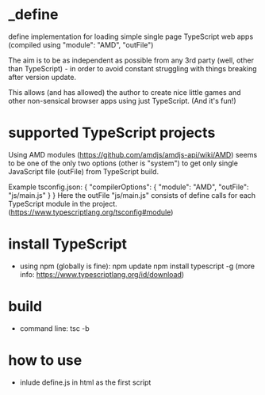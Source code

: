 # _define
define implementation for loading simple single page TypeScript web apps (compiled using "module": "AMD", "outFile")

The aim is to be as independent as possible from any 3rd party (well, other than TypeScript) - in order to avoid constant struggling with things breaking after version update. 

This allows (and has allowed) the author to create nice little games and other non-sensical browser apps using just TypeScript. (And it's fun!)

# supported TypeScript projects
Using AMD modules (https://github.com/amdjs/amdjs-api/wiki/AMD) seems to be one of the only two options (other is "system") to get only single JavaScript file (outFile) from TypeScript build.

Example tsconfig.json:
{
	"compilerOptions": {
		 "module": "AMD",
		 "outFile": "js/main.js"
	}
}
Here the outFile "js/main.js" consists of define calls for each TypeScript module in the project. (https://www.typescriptlang.org/tsconfig#module)

# install TypeScript
- using npm (globally is fine):
npm update
npm install typescript -g
(more info: https://www.typescriptlang.org/id/download)

# build
- command line:
tsc -b

# how to use
- inlude define.js in html as the first script
<script type="text/javascript" src="define.js"></script>

